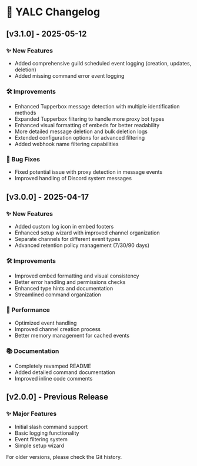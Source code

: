 # 📝 YALC Changelog

## [v3.1.0] - 2025-05-12

### ✨ New Features

- Added comprehensive guild scheduled event logging (creation, updates, deletion)
- Added missing command error event logging

### 🛠️ Improvements

- Enhanced Tupperbox message detection with multiple identification methods
- Expanded Tupperbox filtering to handle more proxy bot types
- Enhanced visual formatting of embeds for better readability
- More detailed message deletion and bulk deletion logs
- Extended configuration options for advanced filtering
- Added webhook name filtering capabilities

### 🐛 Bug Fixes

- Fixed potential issue with proxy detection in message events
- Improved handling of Discord system messages

## [v3.0.0] - 2025-04-17

### ✨ New Features

- Added custom log icon in embed footers
- Enhanced setup wizard with improved channel organization
- Separate channels for different event types
- Advanced retention policy management (7/30/90 days)

### 🛠️ Improvements

- Improved embed formatting and visual consistency
- Better error handling and permissions checks
- Enhanced type hints and documentation
- Streamlined command organization

### 🚀 Performance

- Optimized event handling
- Improved channel creation process
- Better memory management for cached events

### 📚 Documentation

- Completely revamped README
- Added detailed command documentation
- Improved inline code comments

## [v2.0.0] - Previous Release

### ✨ Major Features

- Initial slash command support
- Basic logging functionality
- Event filtering system
- Simple setup wizard

For older versions, please check the Git history.
